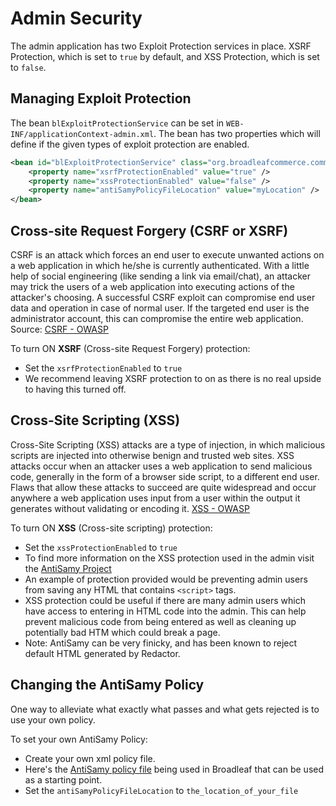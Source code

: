 # Admin Security

The admin application has two Exploit Protection services in place. XSRF Protection, which is set to `true` by default, and XSS Protection, which is set to `false`. 

## Managing Exploit Protection

The bean `blExploitProtectionService` can be set in `WEB-INF/applicationContext-admin.xml`. The bean has two properties which will define if the given types of exploit protection are enabled.
 
 ```xml
 <bean id="blExploitProtectionService" class="org.broadleafcommerce.common.security.service.ExploitProtectionServiceImpl">
     <property name="xsrfProtectionEnabled" value="true" />
     <property name="xssProtectionEnabled" value="false" />
     <property name="antiSamyPolicyFileLocation" value="myLocation" />
 </bean>
 ```

## Cross-site Request Forgery (CSRF or XSRF)
CSRF is an attack which forces an end user to execute unwanted actions on a web application in which he/she is currently authenticated. With a little help of social engineering (like sending a link via email/chat), an attacker may trick the users of a web application into executing actions of the attacker's choosing. A successful CSRF exploit can compromise end user data and operation in case of normal user. If the targeted end user is the administrator account, this can compromise the entire web application. Source: [CSRF - OWASP](https://www.owasp.org/index.php/Cross-Site_Request_Forgery_(CSRF))

To turn ON **XSRF** (Cross-site Request Forgery) protection:

- Set the `xsrfProtectionEnabled` to `true`
- We recommend leaving XSRF protection to on as there is no real upside to having this turned off.

## Cross-Site Scripting (XSS) 
Cross-Site Scripting (XSS) attacks are a type of injection, in which malicious scripts are injected into otherwise benign and trusted web sites. XSS attacks occur when an attacker uses a web application to send malicious code, generally in the form of a browser side script, to a different end user. Flaws that allow these attacks to succeed are quite widespread and occur anywhere a web application uses input from a user within the output it generates without validating or encoding it. [XSS - OWASP](https://www.owasp.org/index.php/XSS)

To turn ON **XSS** (Cross-site scripting) protection:

- Set the `xssProtectionEnabled` to `true`
- To find more information on the XSS protection used in the admin visit the [AntiSamy Project](https://www.owasp.org/index.php/Category:OWASP_AntiSamy_Project)
- An example of protection provided would be preventing admin users from saving any HTML that contains `<script>` tags.
- XSS protection could be useful if there are many admin users which have access to entering in HTML code into the admin. This can help prevent malicious code from being entered as well as cleaning up potentially bad HTM which could break a page. 
- Note: AntiSamy can be very finicky, and has been known to reject default HTML generated by Redactor. 

## Changing the AntiSamy Policy
One way to alleviate what exactly what passes and what gets rejected is to use your own policy. 

To set your own AntiSamy Policy:

- Create your own xml policy file.
- Here's the [AntiSamy policy file](https://github.com/BroadleafCommerce/BroadleafCommerce/blob/BroadleafCommerce-3.0.x/admin/broadleaf-open-admin-platform/src/main/resources/antisamy-myspace.xml) being used in Broadleaf that can be used as a starting point.
- Set the `antiSamyPolicyFileLocation` to `the_location_of_your_file`
